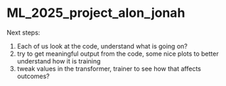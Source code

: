 # ML_2025_project_alon_jonah

Next steps:
1. Each of us look at the code, understand what is going on?
2. try to get meaningful output from the code, some nice plots to better understand how it is training
3. tweak values in the transformer, trainer to see how that affects outcomes?